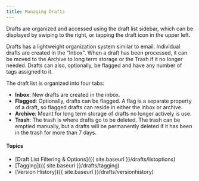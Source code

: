 ```yaml
---
title: Managing Drafts
---
```


Drafts are organized and accessed using the draft list sidebar, which can be displayed by swiping to the right, or tapping the draft icon in the upper left.

Drafts has a lightweight organization system similar to email. Individual drafts are created in the "Inbox". When a draft has been processed, it can be moved to the Archive to long term storage or the Trash if it no longer needed. Drafts can also, optionally, be flagged and have any number of tags assigned to it.

The draft list is organized into four tabs:

- **Inbox**: New drafts are created in the inbox.
- **Flagged**: Optionally, drafts can be flagged. A flag is a separate property of a draft, so flagged drafts can reside in either the inbox or archive.
- **Archive**: Meant for long term storage of drafts no longer actively is use.
- **Trash**: The trash is where drafts go to be deleted. The trash can be emptied manually, but a drafts will be permanently deleted if it has been in the trash for more than 7 days.

#### Topics

- [Draft List Filtering & Options]({{ site.baseurl }}/drafts/listoptions)
- [Tagging]({{ site.baseurl }}/drafts/tagging)
- [Version History]({{ site.baseurl }}/drafts/versionhistory)
